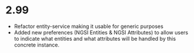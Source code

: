 2.99
====
* Refactor entity-service making it usable for generic purposes
* Added new preferences (NGSI Entities & NGSI Attributes) to allow users to indicate what entities and what attributes will be handled by this concrete instance.
